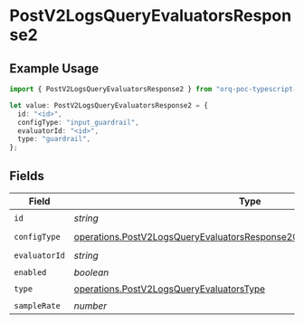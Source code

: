 # PostV2LogsQueryEvaluatorsResponse2

## Example Usage

```typescript
import { PostV2LogsQueryEvaluatorsResponse2 } from "orq-poc-typescript-multi-env-version/models/operations";

let value: PostV2LogsQueryEvaluatorsResponse2 = {
  id: "<id>",
  configType: "input_guardrail",
  evaluatorId: "<id>",
  type: "guardrail",
};
```

## Fields

| Field                                                                                                                                                                | Type                                                                                                                                                                 | Required                                                                                                                                                             | Description                                                                                                                                                          |
| -------------------------------------------------------------------------------------------------------------------------------------------------------------------- | -------------------------------------------------------------------------------------------------------------------------------------------------------------------- | -------------------------------------------------------------------------------------------------------------------------------------------------------------------- | -------------------------------------------------------------------------------------------------------------------------------------------------------------------- |
| `id`                                                                                                                                                                 | *string*                                                                                                                                                             | :heavy_check_mark:                                                                                                                                                   | N/A                                                                                                                                                                  |
| `configType`                                                                                                                                                         | [operations.PostV2LogsQueryEvaluatorsResponse200ApplicationJSONConfigType](../../models/operations/postv2logsqueryevaluatorsresponse200applicationjsonconfigtype.md) | :heavy_check_mark:                                                                                                                                                   | N/A                                                                                                                                                                  |
| `evaluatorId`                                                                                                                                                        | *string*                                                                                                                                                             | :heavy_check_mark:                                                                                                                                                   | N/A                                                                                                                                                                  |
| `enabled`                                                                                                                                                            | *boolean*                                                                                                                                                            | :heavy_minus_sign:                                                                                                                                                   | N/A                                                                                                                                                                  |
| `type`                                                                                                                                                               | [operations.PostV2LogsQueryEvaluatorsType](../../models/operations/postv2logsqueryevaluatorstype.md)                                                                 | :heavy_check_mark:                                                                                                                                                   | N/A                                                                                                                                                                  |
| `sampleRate`                                                                                                                                                         | *number*                                                                                                                                                             | :heavy_minus_sign:                                                                                                                                                   | N/A                                                                                                                                                                  |